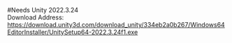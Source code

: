 #Needs Unity 2022.3.24  
Download Address:  
https://download.unity3d.com/download_unity/334eb2a0b267/Windows64EditorInstaller/UnitySetup64-2022.3.24f1.exe
